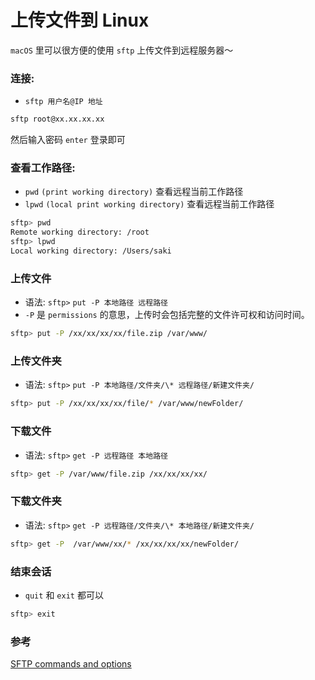 # 上传文件到 Linux

`macOS` 里可以很方便的使用 `sftp` 上传文件到远程服务器～

### **连接:**

- `sftp 用户名@IP 地址`

```bash
sftp root@xx.xx.xx.xx
```

<!-- more -->

然后输入密码 `enter` 登录即可

### **查看工作路径:**

- `pwd` `(print working directory)` 查看远程当前工作路径
- `lpwd` `(local print working directory)` 查看远程当前工作路径

```bash
sftp> pwd
Remote working directory: /root
sftp> lpwd
Local working directory: /Users/saki
```

### **上传文件**

- 语法: `sftp>` `put -P 本地路径 远程路径`
- `-P` 是 `permissions` 的意思，上传时会包括完整的文件许可权和访问时间。

```bash
sftp> put -P /xx/xx/xx/xx/file.zip /var/www/
```

### **上传文件夹**

- 语法: `sftp>` `put -P 本地路径/文件夹/\* 远程路径/新建文件夹/`

```bash
sftp> put -P /xx/xx/xx/xx/file/* /var/www/newFolder/
```

### **下载文件**

- 语法: `sftp>` `get -P 远程路径 本地路径`

```bash
sftp> get -P /var/www/file.zip /xx/xx/xx/xx/
```

### **下载文件夹**

- 语法: `sftp>` `get -P 远程路径/文件夹/\* 本地路径/新建文件夹/`

```bash
sftp> get -P  /var/www/xx/* /xx/xx/xx/xx/newFolder/
```

### **结束会话**

- `quit` 和 `exit` 都可以

```bash
sftp> exit
```

### 参考

[SFTP commands and options](https://learn.akamai.com/en-us/webhelp/netstorage/netstorage-user-guide/GUID-E0B5C44E-7618-4C41-B9AB-186CF3E28628.html)
